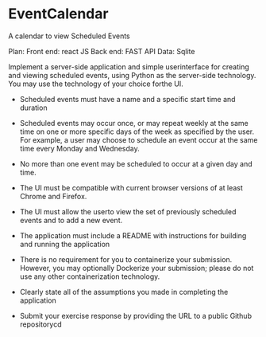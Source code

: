# EventCalendar
 A calendar to view Scheduled Events



Plan:
Front end: react JS
Back end: FAST API
Data: Sqlite




Implement a server-side application and simple userinterface for creating and viewing scheduled
events, using Python as the server-side technology. You may use the technology of your choice forthe
UI.

* Scheduled events must have a name and a specific start time and duration
* Scheduled events may occur once, or may repeat weekly at the same time on one or more specific
days of the week as specified by the user. For example, a user may choose to schedule an event
occur at the same time every Monday and Wednesday.

* No more than one event may be scheduled to occur at a given day and time.
* The UI must be compatible with current browser versions of at least Chrome and Firefox.
* The UI must allow the userto view the set of previously scheduled events and to add a new event.
* The application must include a README with instructions for building and running the application
* There is no requirement for you to containerize your submission. However, you may optionally
Dockerize your submission; please do not use any other containerization technology.
* Clearly state all of the assumptions you made in completing the application
* Submit your exercise response by providing the URL to a public Github repositorycd